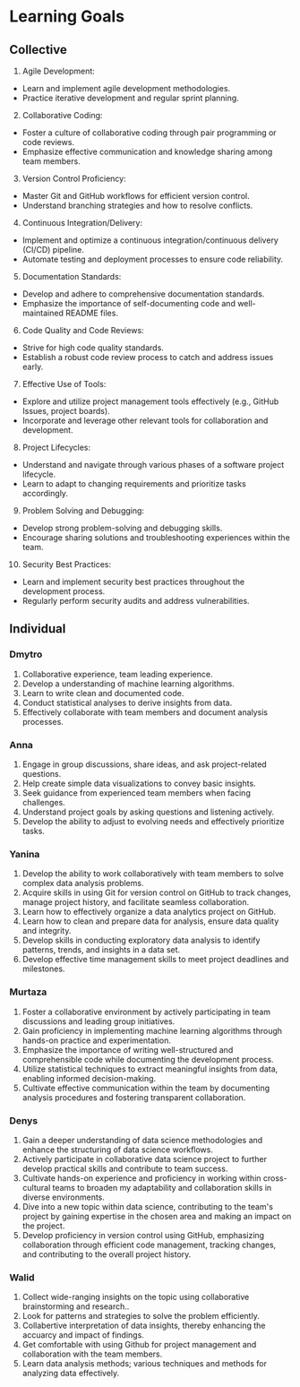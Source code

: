 # Learning Goals

## Collective

1. Agile Development:

- Learn and implement agile development methodologies.
- Practice iterative development and regular sprint planning.

2. Collaborative Coding:

- Foster a culture of collaborative coding through pair programming or code reviews.
- Emphasize effective communication and knowledge sharing among team members.

3. Version Control Proficiency:

- Master Git and GitHub workflows for efficient version control.
- Understand branching strategies and how to resolve conflicts.

4. Continuous Integration/Delivery:

- Implement and optimize a continuous integration/continuous delivery (CI/CD) pipeline.
- Automate testing and deployment processes to ensure code reliability.

5. Documentation Standards:

- Develop and adhere to comprehensive documentation standards.
- Emphasize the importance of self-documenting code and well-maintained README files.

6. Code Quality and Code Reviews:

- Strive for high code quality standards.
- Establish a robust code review process to catch and address issues early.

7. Effective Use of Tools:

- Explore and utilize project management tools effectively (e.g., GitHub Issues, project boards).
- Incorporate and leverage other relevant tools for collaboration and development.

8. Project Lifecycles:

- Understand and navigate through various phases of a software project lifecycle.
- Learn to adapt to changing requirements and prioritize tasks accordingly.

9. Problem Solving and Debugging:

- Develop strong problem-solving and debugging skills.
- Encourage sharing solutions and troubleshooting experiences within the team.

10. Security Best Practices:

- Learn and implement security best practices throughout the development process.
- Regularly perform security audits and address vulnerabilities.

## Individual

### Dmytro

1. Collaborative experience, team leading experience.
2. Develop a understanding of machine learning algorithms.
3. Learn to write clean and documented code.
4. Conduct statistical analyses to derive insights from data.
5. Effectively collaborate with team members and document analysis processes.

### Anna

1. Engage in group discussions, share ideas, and ask project-related questions.
2. Help create simple data visualizations to convey basic insights.
3. Seek guidance from experienced team members when facing challenges.
4. Understand project goals by asking questions and listening actively.
5. Develop the ability to adjust to evolving needs and effectively prioritize tasks.

### Yanina

1. Develop the ability to work collaboratively with team members to solve complex data analysis problems.
2. Acquire skills in using Git for version control on GitHub to track changes, manage project history, and facilitate seamless collaboration.
3. Learn how to effectively organize a data analytics project on GitHub.
4. Learn how to clean and prepare data for analysis, ensure data quality and integrity.
5. Develop skills in conducting exploratory data analysis to identify patterns, trends, and insights in a data set.
6. Develop effective time management skills to meet project deadlines and milestones.





### Murtaza
1.	Foster a collaborative environment by actively participating in team discussions and leading group initiatives.
2.	Gain proficiency in implementing machine learning algorithms through hands-on practice and experimentation.
3.	Emphasize the importance of writing well-structured and comprehensible code while documenting the development process.
4.	Utilize statistical techniques to extract meaningful insights from data, enabling informed decision-making.
5.	Cultivate effective communication within the team by documenting analysis procedures and fostering transparent collaboration.


### Denys
1. Gain a deeper understanding of data science methodologies and enhance the structuring of data science workflows.
2. Actively participate in collaborative data science project to further develop practical skills and contribute to team success.
3. Cultivate hands-on experience and proficiency in working within cross-cultural teams to broaden my adaptability and collaboration skills in diverse environments. 
4. Dive into a new topic within data science, contributing to the team's project by gaining expertise in the chosen area and making an impact on the project.
5. Develop proficiency in version control using GitHub, emphasizing collaboration through efficient code management, tracking changes, and contributing to the overall project history.


### Walid

1. Collect wide-ranging insights on the topic using collaborative brainstorming and research.. 
2. Look for patterns and strategies to solve the problem efficiently.
3. Collabertive interpretation of data insights, thereby enhancing the accuarcy and impact of findings. 
4. Get comfortable with using Github for project management and collaboration with the team members.
5. Learn data analysis methods; various techniques and methods for analyzing data effectively.
